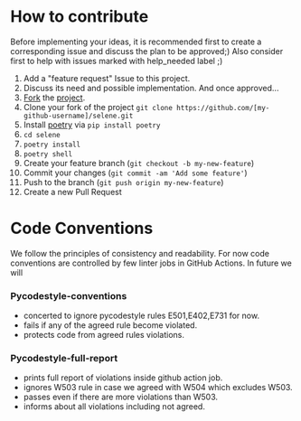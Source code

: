 # How to contribute

Before implementing your ideas, it is recommended first to create a corresponding issue and discuss the plan to be approved;)
Also consider first to help with issues marked with help_needed label ;)

1. Add a "feature request" Issue to this project.
2. Discuss its need and possible implementation. And once approved...
3. [Fork](https://docs.github.com/en/github/getting-started-with-github/fork-a-repo) the [project](https://github.com/yashaka/selene/fork).
4. Clone your fork of the project `git clone https://github.com/[my-github-username]/selene.git`
5. Install [poetry](https://python-poetry.org) via `pip install poetry`
6. `cd selene`
7. `poetry install`
8. `poetry shell`
9. Create your feature branch (`git checkout -b my-new-feature`)
10. Commit your changes (`git commit -am 'Add some feature'`)
11. Push to the branch (`git push origin my-new-feature`)
12. Create a new Pull Request

# Code Conventions
We follow the principles of consistency and readability.
For now code conventions are controlled by few linter jobs in GitHub Actions.
In future we will 

### Pycodestyle-conventions
- concerted to ignore pycodestyle rules E501,E402,E731 for now.
- fails if any of the agreed rule become violated.
- protects code from agreed rules violations.

### Pycodestyle-full-report
- prints full report of violations inside github action job.
- ignores W503 rule in case we agreed with W504 which excludes W503.
- passes even if there are more violations than W503.
- informs about all violations including not agreed.
